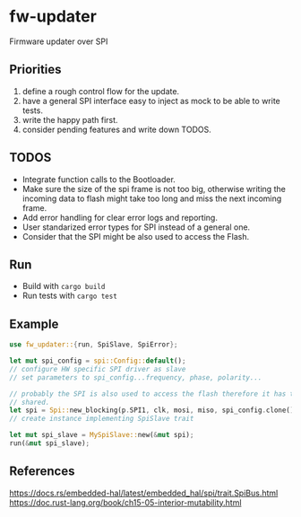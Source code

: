 # fw-updater

Firmware updater over SPI

## Priorities

1. define a rough control flow for the update.
2. have a general SPI interface easy to inject as mock to be able to write
tests.
3. write the happy path first.
4. consider pending features and write down TODOS.

## TODOS

- Integrate function calls to the Bootloader.
- Make sure the size of the spi frame is not too big, otherwise writing the
incoming data to flash might take too long and miss the next incoming frame.
- Add error handling for clear error logs and reporting.
- User standarized error types for SPI instead of a general one.
- Consider that the SPI might be also used to access the Flash.

## Run

- Build with `cargo build`
- Run tests with `cargo test`

## Example

```rust
use fw_updater::{run, SpiSlave, SpiError};

let mut spi_config = spi::Config::default();
// configure HW specific SPI driver as slave
// set parameters to spi_config...frequency, phase, polarity...

// probably the SPI is also used to access the flash therefore it has to be
// shared.
let spi = Spi::new_blocking(p.SPI1, clk, mosi, miso, spi_config.clone());
// create instance implementing SpiSlave trait

let mut spi_slave = MySpiSlave::new(&mut spi);
run(&mut spi_slave);
```

## References

<https://docs.rs/embedded-hal/latest/embedded_hal/spi/trait.SpiBus.html>
<https://doc.rust-lang.org/book/ch15-05-interior-mutability.html>
